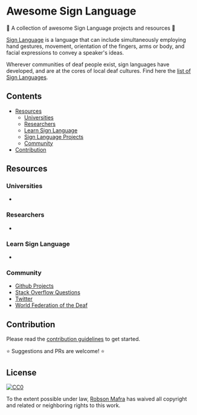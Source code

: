 # Awesome Sign Language
🙌  A collection of awesome Sign Language projects and resources 🤟

[Sign Language](https://en.wikipedia.org/wiki/Sign_language) is a language that can include simultaneously employing hand gestures, movement, orientation of the fingers, arms or body, and facial expressions to convey a speaker's ideas. 

Wherever communities of deaf people exist, sign languages have developed, and are at the cores of local deaf cultures. Find here the [list of Sign Languages](https://en.wikipedia.org/wiki/List_of_sign_languages).

## Contents

- [Resources](#resources)
	- [Universities](#universities)
	- [Researchers](#researchers)
	- [Learn Sign Language](#learn-sign-language)
	- [Sign Language Projects](#sign-language-projects)
	- [Community](#community)
- [Contribution](#contribution)


## Resources

### Universities

-

### Researchers

-

### Learn Sign Language

-

### Community

- [Github Projects](https://github.com/topics/sign-language)
- [Stack Overflow Questions](https://stackoverflow.com/search?q=sign+language)
- [Twitter](https://twitter.com/search?q=sign%20language)
- [World Federation of the Deaf](https://wfdeaf.org)

## Contribution

Please read the [contribution guidelines](./contributing.md) to get started.

:star: Suggestions and PRs are welcome! :star:

## License

[![CC0](http://mirrors.creativecommons.org/presskit/buttons/88x31/svg/cc-zero.svg)](https://creativecommons.org/publicdomain/zero/1.0/)

To the extent possible under law, [Robson Mafra](https://github.com/robsonmafra) has waived all copyright and related or neighboring rights to this work.

